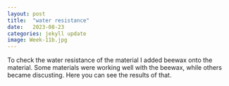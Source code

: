 ```yaml
---
layout: post
title:  "water resistance"
date:   2023-08-23 
categories: jekyll update
image: Week-11b.jpg
---
```


To check the water resistance of the material I added beewax onto the material. Some materials were working well with the beewax, while others became discusting. Here you can see the results of that. 

